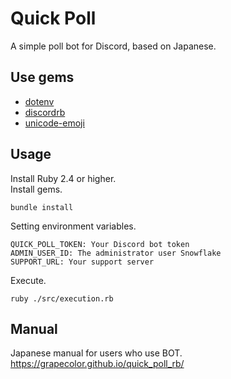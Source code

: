 # Quick Poll
A simple poll bot for Discord, based on Japanese.  

## Use gems
* [dotenv](https://github.com/bkeepers/dotenv)
* [discordrb](https://github.com/discordrb/discordrb)
* [unicode-emoji](https://github.com/janlelis/unicode-emoji)

## Usage
Install Ruby 2.4 or higher.  
Install gems.  
```
bundle install
```
Setting environment variables.  
```
QUICK_POLL_TOKEN: Your Discord bot token
ADMIN_USER_ID: The administrator user Snowflake
SUPPORT_URL: Your support server
```
Execute.
```
ruby ./src/execution.rb
```

## Manual
Japanese manual for users who use BOT.  
https://grapecolor.github.io/quick_poll_rb/
